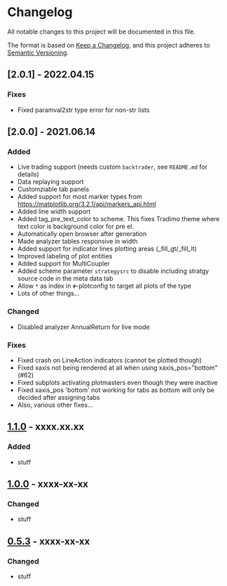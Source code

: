 # Changelog
All notable changes to this project will be documented in this file.

The format is based on [Keep a Changelog](https://keepachangelog.com/en/1.0.0/),
and this project adheres to [Semantic Versioning](https://semver.org/spec/v2.0.0.html).

## [2.0.1] - 2022.04.15
### Fixes
- Fixed paramval2str type error for non-str lists

## [2.0.0] - 2021.06.14
### Added
- Live trading support (needs custom `backtrader`, see `README.md` for details)
- Data replaying support
- Customziable tab panels
- Added support for most marker types from https://matplotlib.org/3.2.1/api/markers_api.html
- Added line width support
- Added tag_pre_text_color to scheme. This fixes Tradimo theme where text color is background color for pre el.
- Automatically open browser after generation
- Made analyzer tables responsive in width
- Added support for indicator lines plotting areas (_fill_gt/_fill_lt)
- Improved labeling of plot entities
- Added support for MultiCoupler
- Added scheme parameter `strategysrc` to disable including stratgy source code in the meta data tab
- Allow `*` as index in `#`-plotconfig to target all plots of the type
- Lots of other things...


### Changed
- Disabled analyzer AnnualReturn for live mode

### Fixes
- Fixed crash on LineAction indicators (cannot be plotted though)
- Fixed xaxis not being rendered at all when using xaxis_pos="bottom" (#62)
- Fixed subplots activating plotmasters even though they were inactive
- Fixed xaxis_pos 'bottom' not working for tabs as bottom will only be decided after assigning tabs
- Also, various other fixes...

## [1.1.0] - xxxx.xx.xx
### Added
- stuff

## [1.0.0] - xxxx-xx-xx
### Changed
- stuff

## [0.5.3] - xxxx-xx-xx
### Changed
- stuff

[Unreleased]: https://github.com/verybadsoldier/backtrader_plotting/compare/v1.1.0...v2.0.0
[1.1.0]: https://github.com/verybadsoldier/backtrader_plotting/compare/v1.0.0...v1.1.0
[1.0.0]: https://github.com/verybadsoldier/backtrader_plotting/compare/v0.5.3...v1.0.0
[0.5.3]: https://github.com/verybadsoldier/backtrader_plotting/compare/v0.5...v0.5.3

